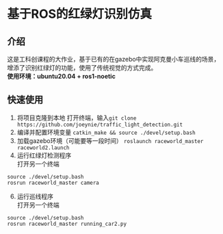 # 基于ROS的红绿灯识别仿真
## 介绍
这是工科创课程的大作业，基于已有的在gazebo中实现阿克曼小车巡线的场景，增添了识别红绿灯的功能，使用了传统视觉的方式完成。  
**使用环境：ubuntu20.04 + ros1-noetic**
## 快速使用
1. 将项目克隆到本地
   打开终端，输入`git clone https://github.com/joeynie/traffic_light_detection.git`
2. 编译并配置环境变量 `catkin_make && source ./devel/setup.bash`
3. 加载gazebo环境（可能要等一段时间）
`roslaunch raceworld_master raceworld2.launch`
5. 运行红绿灯检测程序  
打开另一个终端
```
source ./devel/setup.bash
rosrun raceworld_master camera
```
6. 运行巡线程序  
打开另一个终端
```
source ./devel/setup.bash
rosrun raceworld_master running_car2.py
```
